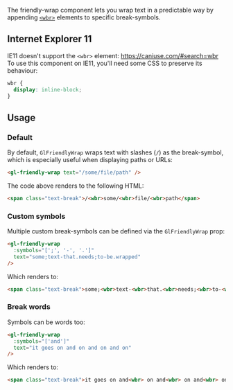 The friendly-wrap component lets you wrap text in a predictable way by appending [`<wbr>`] elements
to specific break-symbols.

[`<wbr>`]: https://developer.mozilla.org/en-US/docs/Web/HTML/Element/wbr

## Internet Explorer 11

IE11 doesn't support the `<wbr>` element: <https://caniuse.com/#search=wbr>
To use this component on IE11, you'll need some CSS to preserve its behaviour:

```css
wbr {
  display: inline-block;
}
```

## Usage

### Default

By default, `GlFriendlyWrap` wraps text with slashes (`/`) as the break-symbol, which is especially
useful when displaying paths or URLs:

```html
<gl-friendly-wrap text="/some/file/path" />
```

The code above renders to the following HTML:

```html
<span class="text-break">/<wbr>some/<wbr>file/<wbr>path</span>
```

### Custom symbols

Multiple custom break-symbols can be defined via the `GlFriendlyWrap` prop:

```html
<gl-friendly-wrap
  :symbols="[';', '-', '.']"
  text="some;text-that.needs;to-be.wrapped"
/>
```

Which renders to:

```html
<span class="text-break">some;<wbr>text-<wbr>that.<wbr>needs;<wbr>to-<wbr>be.<wbr>wrapped</span>
```

### Break words

Symbols can be words too:

```html
<gl-friendly-wrap
  :symbols="['and']"
  text="it goes on and on and on and on"
/>
```

Which renders to:

```html
<span class="text-break">it goes on and<wbr> on and<wbr> on and<wbr> on</span>
```
